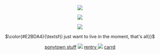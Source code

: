 <p align ="center">
  <img src="https://biscuit.crd.co/assets/images/gallery85/fecdca97.gif?v=cc1c6dfa"/>
<p align="center">
<img src="https://media1.tenor.com/m/3ApQgY0myUIAAAAC/ena-shinonome-pjsk.gif" />
</p>

<p align="center">
  <img src="https://enchantments.carrd.co/assets/images/gallery09/4c67f6c3.gif?v=5c8435d5"/>
<p align="center">
$\color{#E2BDA4}{\textsf{i just want to live in the moment, that's all}}$
</p>
<p align="center">
<a href="https://rentry.co/zubzero">ponytown stuff</a>  <img src="https://enchantments.carrd.co/assets/images/gallery19/83f20297.gif?v=5c8435d5"/>  <a href="https://rentry.co/lovedrugs">rentry </a> <img src="https://enchantments.carrd.co/assets/images/gallery05/d8a2f1e5.gif?v=5c8435d5"/> <a href="https://itsjustlife.carrd.co/">carrd </a>

<!--
**allthesadtales/allthesadtales** is a ✨ _special_ ✨ repository because its `README.md` (this file) appears on your GitHub profile.

Here are some ideas to get you started:

- 🔭 I’m currently working on ...
- 🌱 I’m currently learning ...
- 👯 I’m looking to collaborate on ...
- 🤔 I’m looking for help with ...
- 💬 Ask me about ...
- 📫 How to reach me: ...
- 😄 Pronouns: ...
- ⚡ Fun fact: ...
-->
